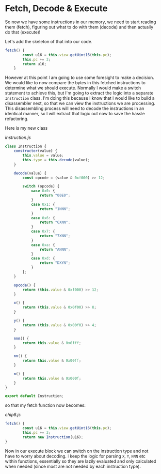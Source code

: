 # Fetch, Decode & Execute

So now we have some instructions in our memory, we need to start reading them (fetch), figuring out what to do with them (decode) and then actually do that (execute)!

Let's add the skeleton of that into our code. 

```javascript
fetch() {
        const u16 = this.view.getUint16(this.pc);
        this.pc += 2;
        return u16;
    }
```

However at this point I am going to use some foresight to make a decision. We would like to now compare the bytes in this fetched instructions to determine what we should execute. Normally I would make a switch statement to achieve this, but I'm going to extract the logic into a separate `Instruction` class. I'm doing this because I know that I would like to build a disassembler next, so that we can view the instructions we are processing. This disassembling process will need to decode the instructions in an identical manner, so I will extract that logic out now to save the hassle refactoring.

Here is my new class

*instruction.js*
```javascript
class Instruction {
    constructor(value) {
        this.value = value;
        this.type = this.decode(value);
    }

    decode(value) {
        const opcode = (value & 0xf000) >> 12;

        switch (opcode) {
            case 0x0: {
                return "00E0";
            }
            case 0x1: {
                return "1NNN";
            }
            case 0x6: {
                return "6XNN";
            }
            case 0x7: {
                return "7XNN";
            }
            case 0xa: {
                return "ANNN";
            }
            case 0xd: {
                return "DXYN";
            }
        };
    }

    opcode() {
        return (this.value & 0xf000) >> 12;
    }

    x() {
        return (this.value & 0x0f00) >> 8;
    }

    y() {
        return (this.value & 0x00f0) >> 4;
    }

    nnn() {
        return this.value & 0x0fff;
    }

    nn() {
        return this.value & 0x00ff;
    }

    n() {
        return this.value & 0x000f;
    }
}

export default Instruction;
```

so that my fetch function now becomes:

*chip8.js*
```javascript
fetch() {
        const u16 = this.view.getUint16(this.pc);
        this.pc += 2;
        return new Instruction(u16);
}
```

Now in our execute block we can switch on the instruction type and not have to worry about decoding. I keep the logic for parsing `X`, `Y`, `NNN` etc within functions, essentially so they are lazily evaluated and only calculated when needed (since most are not needed by each instruction type).





